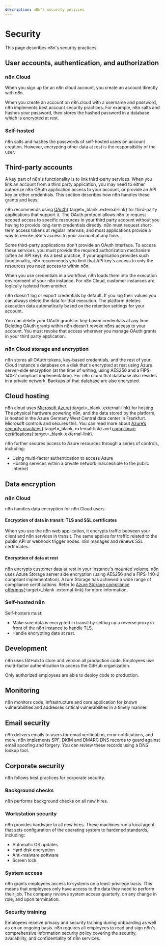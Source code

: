 ```yaml
---
description: n8n's security policies
---
```


# Security

This page describes n8n's security practices.

## User accounts, authentication, and authorization

### n8n Cloud

When you sign up for an n8n cloud account, you create an account directly with n8n. 

When you create an account on n8n.cloud with a username and password, n8n implements best account security practices. For example, n8n salts and hashes your password, then stores the hashed password in a database which is encrypted at rest.

### Self-hosted

n8n salts and hashes the passwords of self-hosted users on account creation. However, encrypting other data at rest is the responsibility of the user.

## Third-party accounts

A key part of n8n's functionality is to link third-party services. When you link an account from a third party application, you may need to either authorize n8n OAuth application access to your account, or provide an API key or other credentials. This section describes how n8n handles these grants and keys.

n8n recommends using [OAuth](https://oauth.net/2/){:target=_blank .external-link} for third-party applications that support it. The OAuth protocol allows n8n to request scoped access to specific resources in your third party account without you having to provide long-term credentials directly. n8n must request short-term access tokens at regular intervals, and most applications provide a way to revoke n8n's access to your account at any time.

Some third-party applications don't provide an OAuth interface. To access these services, you must provide the required authorization mechanism (often an API key). As a best practice, if your application provides such functionality, n8n recommends you limit that API key's access to only the resources you need access to within n8n.

When you use credentials in a workflow, n8n loads them into the execution environment of your n8n instance. For n8n Cloud, customer instances are logically isolated from another.

n8n doesn't log or export credentials by default. If you log their values you can always delete the data for that execution. The platform deletes execution data automatically based on the retention settings for your account.

You can delete your OAuth grants or key-based credentials at any time. Deleting OAuth grants within n8n doesn't revoke n8ns access to your account. You must revoke that access wherever you manage OAuth grants in your third party application.

### n8n Cloud storage and encryption

n8n stores all OAuth tokens, key-based credentials, and the rest of your Cloud instance's database on a disk that's encrypted at rest using Azure server-side encryption (at the time of writing, using AES256 and a FIPS-140-2 compliant implementation). For n8n cloud that database also resides in a private network. Backups of that database are also encrypted.

## Cloud hosting

n8n cloud uses [Microsoft Azure](https://aws.amazon.com/){:target=_blank .external-link} for hosting. The physical hardware powering n8n, and the data stored by the platform, is hosted in the Azure Germany West Central data center in Frankfurt. Microsoft controls and secures this. You can read more about [Azure’s security practices](https://learn.microsoft.com/en-us/azure/security/fundamentals/physical-security){:target=_blank .external-link} and [compliance certifications](https://learn.microsoft.com/en-us/azure/compliance/){:target=_blank .external-link}.

n8n further secures access to Azure resources through a series of controls, including: 

* Using multi-factor authentication to access Azure
* Hosting services within a private network inaccessible to the public internet

## Data encryption

### n8n Cloud

n8n handles data encryption for n8n Cloud users. 

#### Encryption of data in transit: TLS and SSL certificates

When you use the n8n web application, it encrypts traffic between your client and n8n services in transit. The same applies for traffic related to the public API or webhook trigger nodes. n8n manages and renews SSL certificates.


#### Encryption of data at rest

n8n encrypts customer data at rest in your instance's mounted volume. n8n uses Azure Storage server side encryption (using AES256 and a FIPS-140-2 compliant implementation). Azure Storage has achieved a wide range of compliance certifications. Refer to [Azure Storage compliance offerings](https://learn.microsoft.com/en-us/azure/storage/common/storage-compliance-offerings){:target=_blank .external-link} for more information.

### Self-hosted n8n

Self-hosters must:

* Make sure data is encrypted in transit by setting up a reverse proxy in front of the n8n instance to handle TLS.
* Handle encrypting data at rest.

## Development

n8n uses GitHub to store and version all production code. Employees use multi-factor authentication to access the GitHub organization.

Only authorized employees are able to deploy code to production.

## Monitoring

n8n monitors code, infrastructure and core application for known vulnerabilities and addresses critical vulnerabilities in a timely manner.

## Email security

n8n delivers emails to users for email verification, error notifications, and more. n8n implements SPF, DKIM and DMARC DNS records to guard against email spoofing and forgery. You can review these records using a DNS lookup tool.

## Corporate security

n8n follows best practices for corporate security.

### Background checks

n8n performs background checks on all new hires.

### Workstation security

n8n provides hardware to all new hires. These machines run a local agent that sets configuration of the operating system to hardened standards, including:

- Automatic OS updates
- Hard disk encryption
- Anti-malware software
- Screen lock


### System access

n8n grants employees access to systems on a least-privilege basis. This means that employees only have access to the data they need to perform their job. The company reviews system access quarterly, on any change in role, and upon termination.

### Security training

Employees receive privacy and security training during onboarding as well as on an ongoing basis. n8n requires all employees to read and sign n8n's comprehensive information security policy covering the security, availability, and confidentiality of n8n services.

